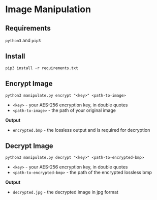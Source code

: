 # Image Manipulation

## Requirements

`python3` and `pip3`

## Install
```
pip3 install -r requirements.txt
```

## Encrypt Image
```
python3 manipulate.py encrypt "<key>" <path-to-image>
```

- `<key>` - your AES-256 encryption key, in double quotes
- `<path-to-image>` - the path of your original image

**Output**
- `encrypted.bmp` - the lossless output and is required for decryption

## Decrypt Image
```
python3 manipulate.py decrypt "<key>" <path-to-encrypted-bmp>
```

- `<key>` - your AES-256 encryption key, in double quotes
- `<path-to-encrypted-bmp>` - the path of the encrypted lossless bmp

**Output**
- `decrypted.jpg` - the decrypted image in jpg format
